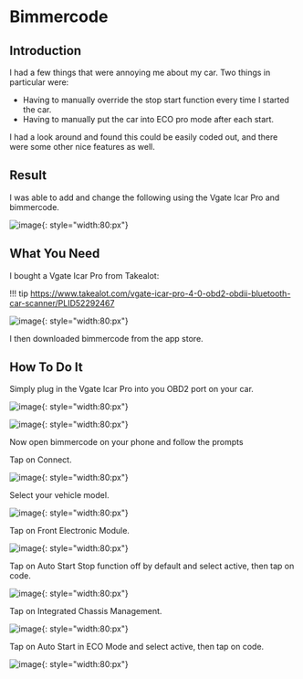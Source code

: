 # Bimmercode

## Introduction

I had a few things that were annoying me about my car.
Two things in particular were:

* Having to manually override the stop start function every time I started the car.
* Having to manually put the car into ECO pro mode after each start.

I had a look around and found this could be easily coded out, and there were some other nice features as well.

## Result

I was able to add and change the following using the Vgate Icar Pro and bimmercode.

![image](./img/bimmercode_result.png){: style="width:80:px"}

## What You Need

I bought a Vgate Icar Pro from Takealot:

!!! tip
    https://www.takealot.com/vgate-icar-pro-4-0-obd2-obdii-bluetooth-car-scanner/PLID52292467

![image](./img/vgate.png){: style="width:80:px"}

I then downloaded bimmercode from the app store.

## How To Do It

Simply plug in the Vgate Icar Pro into you OBD2 port on your car.

![image](./img/vgate_obd2.png){: style="width:80:px"}

![image](./img/vgate_obd2_in.png){: style="width:80:px"}

Now open bimmercode on your phone and follow the prompts

Tap on Connect.

![image](./img/bimmercode_connect.png){: style="width:80:px"}

Select your vehicle model.

![image](./img/bimmercode_car_select.png){: style="width:80:px"}

Tap on Front Electronic Module.

![image](./img/bimmercode_front_module.png){: style="width:80:px"}

Tap on Auto Start Stop function off by default and select active, then tap on code.

![image](./img/bimmercode_stop_start.png){: style="width:80:px"}

Tap on Integrated Chassis Management.

![image](./img/bimmercode_intergrated.png){: style="width:80:px"}

Tap on Auto Start in ECO Mode and select active, then tap on code.

![image](./img/bimmercode_ecopro.png){: style="width:80:px"}
